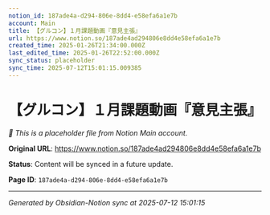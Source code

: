 ```yaml
---
notion_id: 187ade4a-d294-806e-8dd4-e58efa6a1e7b
account: Main
title: 【グルコン】１月課題動画『意見主張』
url: https://www.notion.so/187ade4ad294806e8dd4e58efa6a1e7b
created_time: 2025-01-26T21:34:00.000Z
last_edited_time: 2025-01-26T22:52:00.000Z
sync_status: placeholder
sync_time: 2025-07-12T15:01:15.009385
---
```


# 【グルコン】１月課題動画『意見主張』

*🔄 This is a placeholder file from Notion Main account.*

**Original URL**: https://www.notion.so/187ade4ad294806e8dd4e58efa6a1e7b

**Status**: Content will be synced in a future update.

**Page ID**: `187ade4a-d294-806e-8dd4-e58efa6a1e7b`

---

*Generated by Obsidian-Notion sync at 2025-07-12 15:01:15*
